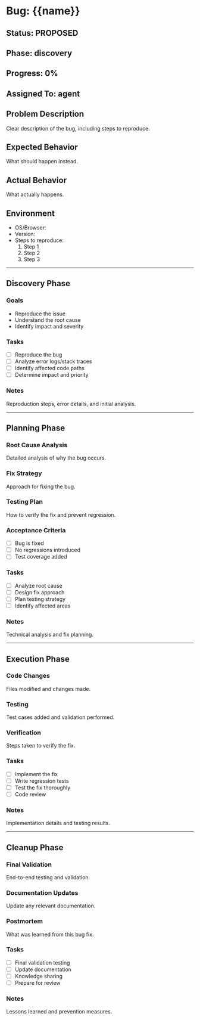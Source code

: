 # Bug: {{name}}

## Status: PROPOSED
## Phase: discovery
## Progress: 0%
## Assigned To: agent

## Problem Description
Clear description of the bug, including steps to reproduce.

## Expected Behavior
What should happen instead.

## Actual Behavior
What actually happens.

## Environment
- OS/Browser:
- Version:
- Steps to reproduce:
  1. Step 1
  2. Step 2
  3. Step 3

---

## Discovery Phase

### Goals
- Reproduce the issue
- Understand the root cause
- Identify impact and severity

### Tasks
- [ ] Reproduce the bug
- [ ] Analyze error logs/stack traces
- [ ] Identify affected code paths
- [ ] Determine impact and priority

### Notes
Reproduction steps, error details, and initial analysis.

---

## Planning Phase

### Root Cause Analysis
Detailed analysis of why the bug occurs.

### Fix Strategy
Approach for fixing the bug.

### Testing Plan
How to verify the fix and prevent regression.

### Acceptance Criteria
- [ ] Bug is fixed
- [ ] No regressions introduced
- [ ] Test coverage added

### Tasks
- [ ] Analyze root cause
- [ ] Design fix approach
- [ ] Plan testing strategy
- [ ] Identify affected areas

### Notes
Technical analysis and fix planning.

---

## Execution Phase

### Code Changes
Files modified and changes made.

### Testing
Test cases added and validation performed.

### Verification
Steps taken to verify the fix.

### Tasks
- [ ] Implement the fix
- [ ] Write regression tests
- [ ] Test the fix thoroughly
- [ ] Code review

### Notes
Implementation details and testing results.

---

## Cleanup Phase

### Final Validation
End-to-end testing and validation.

### Documentation Updates
Update any relevant documentation.

### Postmortem
What was learned from this bug fix.

### Tasks
- [ ] Final validation testing
- [ ] Update documentation
- [ ] Knowledge sharing
- [ ] Prepare for review

### Notes
Lessons learned and prevention measures.